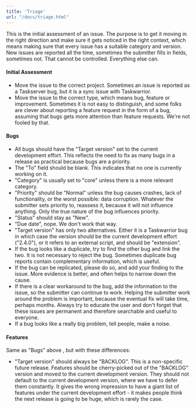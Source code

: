 ```yaml
---
title: 'Triage'
url: "/docs/triage.html"
---
```

<div class="col-md-10 main">
 <div class="row">
  <a name="triage">
  </a>
  <p>
   This is the initial assessment of an issue. The purpose is to get
              it moving in the right direction and make sure it gets noticed in
              the right context, which means making sure that every issue has a
              suitable category and version. New issues are reported all the
              time, sometimes the submitter fills in fields, sometimes not.
              That cannot be controlled. Everything else can.
  </p>
  <a name="initial">
  </a>
  <h4>
   Initial Assessment
  </h4>
  <p>
   <ul>
    <li>
     Move the issue to the correct project. Sometimes an issue is
                  reported as a Taskserver bug, but it is a sync issue with
                  Taskwarrior.
    </li>
    <li>
     Move the issue to the correct type, which means bug, feature
                  or improvement. Sometimes it is not easy to distinguish, and
                  some folks are clever about reporting a feature request in
                  the form of a bug, assuming that bugs gets more attention
                  than feature requests. We're not fooled by that.
    </li>
   </ul>
  </p>
  <a name="bugs">
  </a>
  <h4>
   Bugs
  </h4>
  <p>
   <ul>
    <li>
     All bugs should have the "Target version" set to the current
                  development effort. This reflects the need to fix as many bugs
                  in a release as practical because bugs are a priority.
    </li>
    <li>
     The "To" field should be blank. This indicates that no one is
                  currently working on it.
    </li>
    <li>
     "Category" is usually set to "core" unless there is a more
                  relevant category.
    </li>
    <li>
     "Priority" should be "Normal" unless the bug causes crashes,
                  lack of functionality, or the worst possible: data corruption.
                  Whatever the submitter sets priority to, reassess it, because
                  it will not influence anything. Only the true nature of the
                  bug influences priority.
    </li>
    <li>
     "Status" should stay as "New".
    </li>
    <li>
     "Due date", nope. We don't work that way.
    </li>
    <li>
     "Target version" has only two alternatives. Either it is a
                  Taskwarrior bug in which case the version should be the
                  current development effort ("2.4.0"), or it refers to an
                  external script, and should be "extension".
    </li>
    <li>
     If the bug looks like a duplicate, try to find the other bug
                  and link the two.  It is not necessary to reject the bug.
                  Sometimes duplicate bug reports contain complementary
                  information, which is useful.
    </li>
    <li>
     If the bug can be replicated, please do so, and add your
                  finding to the issue.  More evidence is better, and often
                  helps to narrow down the cause.
    </li>
    <li>
     If there is a clear workaround to the bug, add the information
                  to the issue, so the submitter can continue to work. Helping
                  the submitter work around the problem is important, because
                  the eventual fix will take time, perhaps months.  Always try
                  to educate the user and don't forget that these issues are
                  permanent and therefore searchable and useful to everyone.
    </li>
    <li>
     If a bug looks like a really big problem, tell people, make a
                  noise.
    </li>
   </ul>
  </p>
  <a name="features">
  </a>
  <h4>
   Features
  </h4>
  <p>
   Same as "Bugs" above , but with these differences:
   <ul>
    <li>
     "Target version" should always be "BACKLOG". This is a
                  non-specific future release. Features should be cherry-picked
                  out of the "BACKLOG" version and moved to the current
                  development version. They should not default to the current
                  development version, where we have to defer them constantly.
                  It gives the wrong impression to have a giant list of
                  features under the current development effort - it makes
                  people think the next release is going to be huge, which is
                  rarely the case.
    </li>
   </ul>
  </p>
 </div>
 <br/>
 <br/>
</div>

